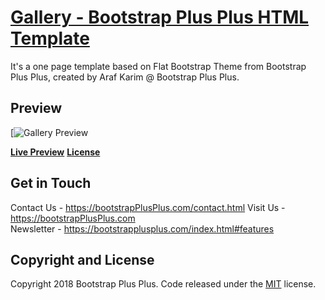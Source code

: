 # [Gallery - Bootstrap Plus Plus HTML Template ](https://bootstrapplusplus.com/template/gallery/)

It's a one page template based on Flat Bootstrap Theme from Bootstrap Plus Plus, created by Araf Karim @ Bootstrap Plus Plus. 

## Preview

[![Gallery Preview](https://bootstrapplusplus.com/template/preview/gallery.jpg)

**[Live Preview](https://bootstrapplusplus.com/template/gallery/)**
**[License](https://github.com/arafkarim/Gallery-BootstrapPlusPlus/blob/master/LICENSE)**

## Get in Touch

Contact Us - https://bootstrapPlusPlus.com/contact.html 
Visit Us - https://bootstrapPlusPlus.com  
Newsletter - https://bootstrapplusplus.com/index.html#features 

## Copyright and License

Copyright 2018 Bootstrap Plus Plus. Code released under the [MIT](https://github.com/arafkarim/Gallery-BootstrapPlusPlus/blob/master/LICENSE) license.

